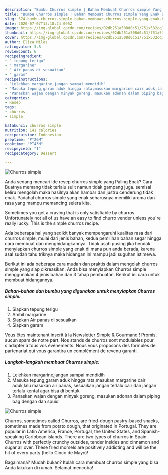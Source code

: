 ```yaml
---
description: "Bumbu Churros simple | Bahan Membuat Churros simple Yang Enak Banget"
title: "Bumbu Churros simple | Bahan Membuat Churros simple Yang Enak Banget"
slug: 574-bumbu-churros-simple-bahan-membuat-churros-simple-yang-enak-banget
date: 2020-07-07T13:18:24.095Z
image: https://img-global.cpcdn.com/recipes/02db251a508d0c51/751x532cq70/churros-simple-foto-resep-utama.jpg
thumbnail: https://img-global.cpcdn.com/recipes/02db251a508d0c51/751x532cq70/churros-simple-foto-resep-utama.jpg
cover: https://img-global.cpcdn.com/recipes/02db251a508d0c51/751x532cq70/churros-simple-foto-resep-utama.jpg
author: Eliza Miles
ratingvalue: 3.8
reviewcount: 6
recipeingredient:
- " tepung terigu"
- " margarine"
- " Air panas di sesuaikan"
- " garam"
recipeinstructions:
- "Lelehkan margarine,jangan sampai mendidih"
- "Masuka tepung,garam aduk hingga rata,masukan margarine cair aduk,lalu masukan air panas, sesuaikan jangan terlalu cair dan jangan terlalu kental agar bisa di bentuk"
- "Panaskan wajan dengan minyak goreng, masukan adonan dalam piping bag dengan dan spuid"
categories:
- Resep
tags:
- churros
- simple

katakunci: churros simple 
nutrition: 141 calories
recipecuisine: Indonesian
preptime: "PT26M"
cooktime: "PT43M"
recipeyield: "1"
recipecategory: Dessert

---
```



![Churros simple](https://img-global.cpcdn.com/recipes/02db251a508d0c51/751x532cq70/churros-simple-foto-resep-utama.jpg)

Anda sedang mencari ide resep churros simple yang Paling Enak? Cara Buatnya memang tidak terlalu sulit namun tidak gampang juga. semisal keliru mengolah maka hasilnya akan hambar dan justru cenderung tidak enak. Padahal churros simple yang enak seharusnya memiliki aroma dan rasa yang mampu memancing selera kita.

Sometimes you get a craving that is only satisfiable by churros. Unfortunately not all of us have an easy to find churro vender unless you&#39;re really lucky. This is the simple churros recipe.

Ada beberapa hal yang sedikit banyak mempengaruhi kualitas rasa dari churros simple, mulai dari jenis bahan, kedua pemilihan bahan segar hingga cara membuat dan menghidangkannya. Tidak usah pusing jika hendak menyiapkan churros simple yang enak di mana pun anda berada, karena asal sudah tahu triknya maka hidangan ini mampu jadi suguhan istimewa.


Berikut ini ada beberapa cara mudah dan praktis dalam mengolah churros simple yang siap dikreasikan. Anda bisa menyiapkan Churros simple menggunakan 4 jenis bahan dan 3 tahap pembuatan. Berikut ini cara untuk membuat hidangannya.

<!--inarticleads1-->

##### Bahan-bahan dan bumbu yang digunakan untuk menyiapkan Churros simple:

1. Siapkan  tepung terigu
1. Ambil  margarine
1. Siapkan  Air panas di sesuaikan
1. Siapkan  garam


Vous êtes maintenant inscrit à la Newsletter Simple &amp; Gourmand ! Promis, aucun spam de notre part. Nos stands de churros sont modulables pour s&#39;adapter à tous vos événements. Nous vous proposons des formules de partenariat qui vous garantira un complément de revenu garanti. 

<!--inarticleads2-->

##### Langkah-langkah membuat Churros simple:

1. Lelehkan margarine,jangan sampai mendidih
1. Masuka tepung,garam aduk hingga rata,masukan margarine cair aduk,lalu masukan air panas, sesuaikan jangan terlalu cair dan jangan terlalu kental agar bisa di bentuk
1. Panaskan wajan dengan minyak goreng, masukan adonan dalam piping bag dengan dan spuid
<img src="//assets-global.cpcdn.com/assets/icons/button_play-2c75c40dde080a61004c1f40b05d8f140eaff45d7e9e6481dc71c63d2e7c4909.png" alt="Churros simple">

Churros, sometimes called Churros, are fried-dough pastry-based snacks, sometimes made from potato dough, that originated in Portugal. They are popular in Latin America, France, Portugal, the United States, and Spanish-speaking Caribbean islands. There are two types of churros in Spain. Churros with perfectly crunchy outsides, tender insides and cinnamon and sugar all over. These fried morsels are positively addicting and will be the hit of every party (hello Cinco de Mayo)! 

Bagaimana? Mudah bukan? Itulah cara membuat churros simple yang bisa Anda lakukan di rumah. Selamat mencoba!

